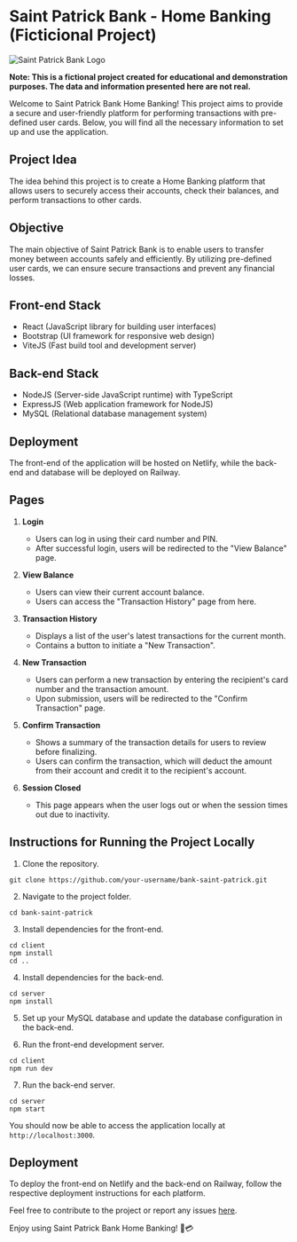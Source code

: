 # Saint Patrick Bank - Home Banking (Ficticional Project)

![Saint Patrick Bank Logo](https://github.com/kevin-anadon/bank_saintpatrick/blob/main/client/src/assets/resources/images/logo.png)

**Note: This is a fictional project created for educational and demonstration purposes. The data and information presented here are not real.**

Welcome to Saint Patrick Bank Home Banking! This project aims to provide a secure and user-friendly platform for performing transactions with pre-defined user cards. Below, you will find all the necessary information to set up and use the application.

## Project Idea

The idea behind this project is to create a Home Banking platform that allows users to securely access their accounts, check their balances, and perform transactions to other cards.

## Objective

The main objective of Saint Patrick Bank is to enable users to transfer money between accounts safely and efficiently. By utilizing pre-defined user cards, we can ensure secure transactions and prevent any financial losses.

## Front-end Stack

- React (JavaScript library for building user interfaces)
- Bootstrap (UI framework for responsive web design)
- ViteJS (Fast build tool and development server)

## Back-end Stack

- NodeJS (Server-side JavaScript runtime) with TypeScript
- ExpressJS (Web application framework for NodeJS)
- MySQL (Relational database management system)

## Deployment

The front-end of the application will be hosted on Netlify, while the back-end and database will be deployed on Railway.

## Pages

1. **Login**
   - Users can log in using their card number and PIN.
   - After successful login, users will be redirected to the "View Balance" page.

2. **View Balance**
   - Users can view their current account balance.
   - Users can access the "Transaction History" page from here.

3. **Transaction History**
   - Displays a list of the user's latest transactions for the current month.
   - Contains a button to initiate a "New Transaction".

4. **New Transaction**
   - Users can perform a new transaction by entering the recipient's card number and the transaction amount.
   - Upon submission, users will be redirected to the "Confirm Transaction" page.

5. **Confirm Transaction**
   - Shows a summary of the transaction details for users to review before finalizing.
   - Users can confirm the transaction, which will deduct the amount from their account and credit it to the recipient's account.

6. **Session Closed**
   - This page appears when the user logs out or when the session times out due to inactivity.

## Instructions for Running the Project Locally

1. Clone the repository.

```
git clone https://github.com/your-username/bank-saint-patrick.git
```

2. Navigate to the project folder.

```
cd bank-saint-patrick
```

3. Install dependencies for the front-end.

```
cd client
npm install
cd ..
```

4. Install dependencies for the back-end.

```
cd server
npm install
```

5. Set up your MySQL database and update the database configuration in the back-end.

6. Run the front-end development server.

```
cd client
npm run dev
```

7. Run the back-end server.

```
cd server
npm start
```

You should now be able to access the application locally at `http://localhost:3000`.

## Deployment

To deploy the front-end on Netlify and the back-end on Railway, follow the respective deployment instructions for each platform.

Feel free to contribute to the project or report any issues [here](https://github.com/kevin-anadon/bank_saintpatrick/issues).

Enjoy using Saint Patrick Bank Home Banking! 🏦💳
